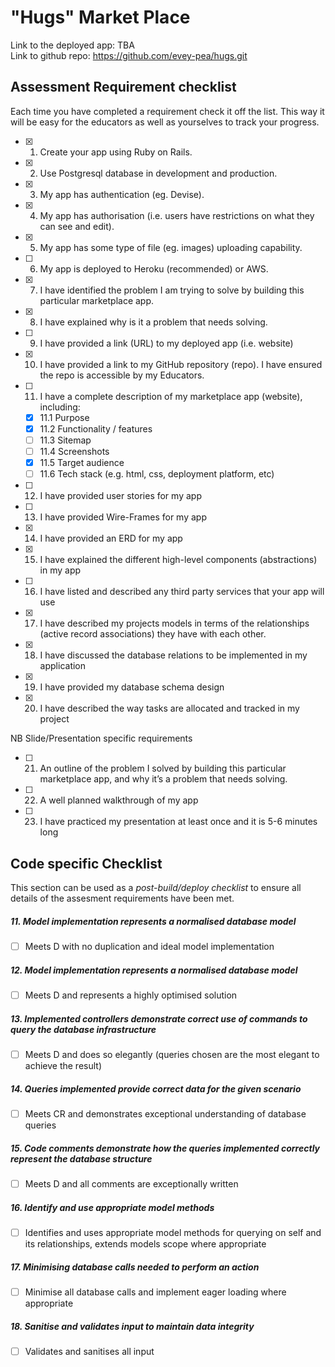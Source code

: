 # "Hugs" Market Place

Link to the deployed app: TBA  
Link to github repo: https://github.com/evey-pea/hugs.git 

## Assessment Requirement checklist 

Each time you have completed a requirement check it off the list. This way it will be easy for the educators as well as yourselves to track your progress.

- [x] 1. Create your app using Ruby on Rails.
- [x] 2. Use Postgresql database in development and production.
- [x] 3. My app has authentication (eg. Devise).
- [x] 4. My app has authorisation (i.e. users have restrictions on what they can see and edit).
- [x] 5. My app has some type of file (eg. images) uploading capability.
- [ ] 6. My app is deployed to Heroku (recommended) or AWS.
- [x] 7. I have identified the problem I am trying to solve by building this particular marketplace app.
- [x] 8. I have explained why is it a problem that needs solving.
- [ ] 9. I have provided a link (URL) to my deployed app (i.e. website)
- [x] 10. I have provided a link to my GitHub repository (repo). I have ensured the repo is accessible by my Educators.
- [ ] 11. I have a complete description of my marketplace app (website), including:  
  - [x] 11.1 Purpose  
  - [x] 11.2 Functionality / features  
  - [ ] 11.3 Sitemap  
  - [ ] 11.4 Screenshots  
  - [x] 11.5 Target audience  
  - [ ] 11.6 Tech stack (e.g. html, css, deployment platform, etc)  

- [ ] 12. I have provided user stories for my app
- [ ] 13. I have provided Wire-Frames for my app 
- [x] 14. I have provided an ERD for my app
- [x] 15. I have explained the different high-level components (abstractions) in my app
- [ ] 16. I have listed and described any third party services that your app will use
- [x] 17. I have described my projects models in terms of the relationships (active record associations) they have with each other.
- [x] 18. I have discussed the database relations to be implemented in my application
- [x] 19. I have provided my database schema design
- [x] 20. I have described the way tasks are allocated and tracked in my project

NB Slide/Presentation specific requirements

- [ ] 21. An outline of the problem I solved by building this particular marketplace app, and why it’s a problem that needs solving.
- [ ] 22. A well planned walkthrough of my app
- [ ] 23. I have practiced my presentation at least once and it is 5-6 minutes long

## Code specific Checklist

This section can be used as a *post-build/deploy checklist* to ensure all details of the assesment requirements have been met.

##### 11. Model implementation represents a normalised database model


- [ ] Meets D with no duplication and ideal model implementation

##### 12. Model implementation represents a normalised database model


- [ ] Meets D and represents a highly optimised solution

##### 13. Implemented controllers demonstrate correct use of commands to query the database infrastructure


- [ ] Meets D and does so elegantly (queries chosen are the most elegant to achieve the result)

##### 14. Queries implemented provide correct data for the given scenario


- [ ] Meets CR and demonstrates exceptional understanding of database queries

##### 15. Code comments demonstrate how the queries implemented correctly represent the database structure


- [ ] Meets D and all comments are exceptionally written

##### 16. Identify and use appropriate model methods


- [ ] Identifies and uses appropriate model methods for querying on self and its relationships, extends models scope where appropriate

##### 17. Minimising database calls needed to perform an action


- [ ] Minimise all database calls and implement eager loading where appropriate

##### 18. Sanitise and validates input to maintain data integrity


- [ ] Validates and sanitises all input


